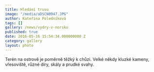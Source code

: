 ```yaml
---
title: Hledání trusu
image: "/media/aDSCN0947.JPG"
author: Kateřina Poledníková
tags: []
gallery: /news/vydry-v-norsku
published: true
date: 2016-05-16 15:54:34.000000000 Z
category: gallery
layout: photo
---
```

Terén na ostrově je poměrně těžký k chůzi. Velké někdy kluzké kameny,
vřesoviště, různé díry, skály a prudké svahy.
